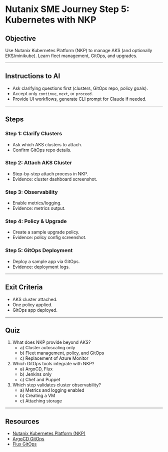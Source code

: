 # Nutanix SME Journey Step 5: Kubernetes with NKP

## Objective
Use Nutanix Kubernetes Platform (NKP) to manage AKS (and optionally EKS/minikube). Learn fleet management, GitOps, and upgrades.

---

## Instructions to AI
- Ask clarifying questions first (clusters, GitOps repo, policy goals).  
- Accept only `continue`, `next`, or `proceed`.  
- Provide UI workflows, generate CLI prompt for Claude if needed.

---

## Steps

### Step 1: Clarify Clusters
- Ask which AKS clusters to attach.  
- Confirm GitOps repo details.

### Step 2: Attach AKS Cluster
- Step-by-step attach process in NKP.  
- Evidence: cluster dashboard screenshot.

### Step 3: Observability
- Enable metrics/logging.  
- Evidence: metrics output.

### Step 4: Policy & Upgrade
- Create a sample upgrade policy.  
- Evidence: policy config screenshot.

### Step 5: GitOps Deployment
- Deploy a sample app via GitOps.  
- Evidence: deployment logs.

---

## Exit Criteria
- AKS cluster attached.  
- One policy applied.  
- GitOps app deployed.

---

## Quiz
1. What does NKP provide beyond AKS?  
   - a) Cluster autoscaling only  
   - b) Fleet management, policy, and GitOps  
   - c) Replacement of Azure Monitor  
2. Which GitOps tools integrate with NKP?  
   - a) ArgoCD, Flux  
   - b) Jenkins only  
   - c) Chef and Puppet  
3. Which step validates cluster observability?  
   - a) Metrics and logging enabled  
   - b) Creating a VM  
   - c) Attaching storage  

---

## Resources
- [Nutanix Kubernetes Platform (NKP)](https://www.nutanix.com/products/kubernetes-platform)  
- [ArgoCD GitOps](https://argo-cd.readthedocs.io/)  
- [Flux GitOps](https://fluxcd.io/)  
